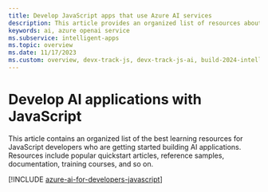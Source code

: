 ```yaml
---
title: Develop JavaScript apps that use Azure AI services
description: This article provides an organized list of resources about Azure AI scenarios for JavaScript developers, including documentation and code samples.
keywords: ai, azure openai service
ms.subservice: intelligent-apps
ms.topic: overview
ms.date: 11/17/2023
ms.custom: overview, devx-track-js, devx-track-js-ai, build-2024-intelligent-apps
---
```


# Develop AI applications with JavaScript

This article contains an organized list of the best learning resources for JavaScript developers who are getting started building AI applications. Resources include popular quickstart articles, reference samples, documentation, training courses, and so on.

[!INCLUDE [azure-ai-for-developers-javascript](../ai/includes/azure-ai-for-developers-javascript.md)]

